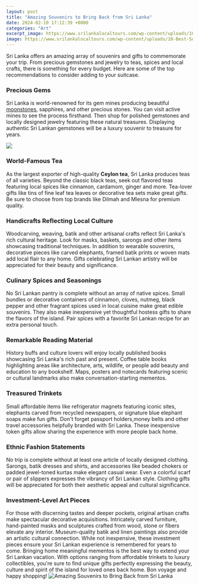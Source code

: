 ```yaml
---
layout: post
title: "Amazing Souvenirs to Bring Back from Sri Lanka"
date: 2024-02-10 17:12:39 +0000
categories: "Art"
excerpt_image: https://www.srilankalocaltours.com/wp-content/uploads/10-Best-Souvenirs-in-Sri-Lanka.jpg
image: https://www.srilankalocaltours.com/wp-content/uploads/10-Best-Souvenirs-in-Sri-Lanka.jpg
---
```


Sri Lanka offers an amazing array of souvenirs and gifts to commemorate your trip. From precious gemstones and jewelry to teas, spices and local crafts, there is something for every budget. Here are some of the top recommendations to consider adding to your suitcase.
### Precious Gems
Sri Lanka is world-renowned for its gem mines producing beautiful [moonstones](https://store.fi.io.vn/colorful-watercolor-paint-long-coat-chihuahua-dog5660-t-shirt), sapphires, and other precious stones. You can visit active mines to see the process firsthand. Then shop for polished gemstones and locally designed jewelry featuring these natural treasures. Displaying authentic Sri Lankan gemstones will be a luxury souvenir to treasure for years.   

![](https://advantiko.com/wp-content/uploads/2020/06/present-from-lanka5.jpg)
### World-Famous Tea
As the largest exporter of high-quality **Ceylon tea**, Sri Lanka produces teas of all varieties. Beyond the classic black teas, seek out flavored teas featuring local spices like cinnamon, cardamom, ginger and more. Tea-lover gifts like tins of fine leaf tea leaves or decorative tea sets make great gifts. Be sure to choose from top brands like Dilmah and Mlesna for premium quality.
### Handicrafts Reflecting Local Culture
Woodcarving, weaving, batik and other artisanal crafts reflect Sri Lanka's rich cultural heritage. Look for masks, baskets, sarongs and other items showcasing traditional techniques. In addition to wearable souvenirs, decorative pieces like carved elephants, framed batik prints or woven mats add local flair to any home. Gifts celebrating Sri Lankan artistry will be appreciated for their beauty and significance. 
### Culinary Spices and Seasonings  
No Sri Lankan pantry is complete without an array of native spices. Small bundles or decorative containers of cinnamon, cloves, nutmeg, black pepper and other fragrant spices used in local cuisine make great edible souvenirs. They also make inexpensive yet thoughtful hostess gifts to share the flavors of the island. Pair spices with a favorite Sri Lankan recipe for an extra personal touch.
### Remarkable Reading Material
History buffs and culture lovers will enjoy locally published books showcasing Sri Lanka's rich past and present. Coffee table books highlighting areas like architecture, arts, wildlife, or people add beauty and education to any bookshelf. Maps, posters and notecards featuring scenic or cultural landmarks also make conversation-starting mementos.  
### Treasured Trinkets
Small affordable items like refrigerator magnets featuring iconic sites, elephants carved from recycled newspapers, or signature blue elephant soaps make fun gifts. Don't forget passport holders,money belts and other travel accessories helpfully branded with Sri Lanka. These inexpensive token gifts allow sharing the experience with more people back home.
### Ethnic Fashion Statements  
No trip is complete without at least one article of locally designed clothing. Sarongs, batik dresses and shirts, and accessories like beaded chokers or padded jewel-toned kurtas make elegant casual wear. Even a colorful scarf or pair of slippers expresses the vibrancy of Sri Lankan style. Clothing gifts will be appreciated for both their aesthetic appeal and cultural significance.
### Investment-Level Art Pieces
For those with discerning tastes and deeper pockets, original artisan crafts make spectacular decorative acquisitions. Intricately carved furniture, hand-painted masks and sculptures crafted from wood, stone or fibers elevate any interior. Museum-quality batik and linen paintings also provide an artistic cultural connection. While not inexpensive, these investment pieces ensure your Sri Lankan experience is remembered for years to come.
Bringing home meaningful mementos is the best way to extend your Sri Lankan vacation. With options ranging from affordable trinkets to luxury collectibles, you're sure to find unique gifts perfectly expressing the beauty, culture and spirit of the island for loved ones back home. Bon voyage and happy shopping!
![Amazing Souvenirs to Bring Back from Sri Lanka](https://www.srilankalocaltours.com/wp-content/uploads/10-Best-Souvenirs-in-Sri-Lanka.jpg)